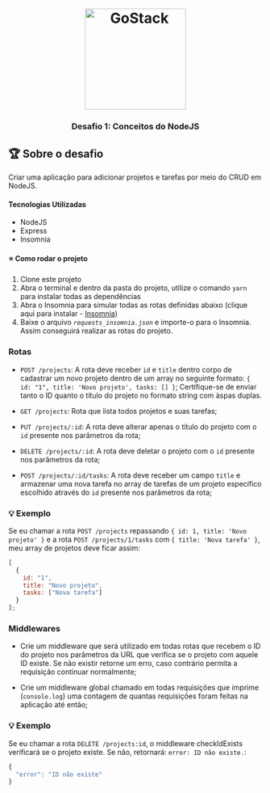 <h1 align="center"> <img alt="GoStack" src="https://rocketseat-cdn.s3-sa-east-1.amazonaws.com/bootcamp-header.png" width="200px" /> </h1>

<h3 align="center"> Desafio 1: Conceitos do NodeJS </h3>

## :trophy: Sobre o desafio

Criar uma aplicação para adicionar projetos e tarefas por meio do CRUD em NodeJS.

#### Tecnologias Utilizadas
- NodeJS
- Express
- Insomnia

#### :star: Como rodar o projeto
1. Clone este projeto
2. Abra o terminal e dentro da pasta do projeto, utilize o comando `yarn` para instalar todas as dependências
3. Abra o Insomnia para simular todas as rotas definidas abaixo (clique aqui para instalar - [Insomnia](https://insomnia.rest))
4. Baixe o arquivo _`requests_insomnia.json`_ e importe-o para o Insomnia. Assim conseguirá realizar as rotas do projeto.

### Rotas

- `POST /projects`: A rota deve receber `id` e `title` dentro corpo de cadastrar um novo projeto dentro de um array no seguinte formato: `{ id: "1", title: 'Novo projeto', tasks: [] }`; Certifique-se de enviar tanto o ID quanto o título do projeto no formato string com àspas duplas.

- `GET /projects`: Rota que lista todos projetos e suas tarefas;

- `PUT /projects/:id`: A rota deve alterar apenas o título do projeto com o `id` presente nos parâmetros da rota;

- `DELETE /projects/:id`: A rota deve deletar o projeto com o `id` presente nos parâmetros da rota;

- `POST /projects/:id/tasks`: A rota deve receber um campo `title` e armazenar uma nova tarefa no array de tarefas de um projeto específico escolhido através do `id` presente nos parâmetros da rota;

### :bulb: Exemplo

Se eu chamar a rota `POST /projects` repassando `{ id: 1, title: 'Novo projeto' }` e a rota `POST /projects/1/tasks` com `{ title: 'Nova tarefa' }`, meu array de projetos deve ficar assim:

```js
[
  {
    id: "1",
    title: "Novo projeto",
    tasks: ["Nova tarefa"]
  }
];
```

### Middlewares

- Crie um middleware que será utilizado em todas rotas que recebem o ID do projeto nos parâmetros da URL que verifica se o projeto com aquele ID existe. Se não existir retorne um erro, caso contrário permita a requisição continuar normalmente;

- Crie um middleware global chamado em todas requisições que imprime (`console.log`) uma contagem de quantas requisições foram feitas na aplicação até então;

### :bulb: Exemplo

Se eu chamar a rota `DELETE /projects:id`, o middleware checkIdExists verificará se o projeto existe. Se não, retornará: `error: ID não existe.`:

```js
{
  "error": "ID não existe"
}
```


